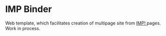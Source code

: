 # IMP Binder

Web template, which facilitates creation of multipage site 
from [ IMP! ](https://github.com/girobusan/imp) pages. Work in process.

